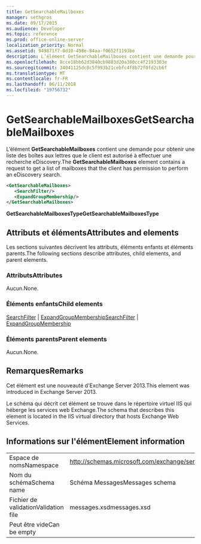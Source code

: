 ```yaml
---
title: GetSearchableMailboxes
manager: sethgros
ms.date: 09/17/2015
ms.audience: Developer
ms.topic: reference
ms.prod: office-online-server
localization_priority: Normal
ms.assetid: 949871f7-0d10-498e-84aa-f0652f1193be
description: L’élément GetSearchableMailboxes contient une demande pour obtenir une liste des boîtes aux lettres que le client est autorisé à effectuer une recherche eDiscovery.
ms.openlocfilehash: 8cce18bb62d3840cb9883d20a380cc4f2193303e
ms.sourcegitcommit: 34041125dc8c5f993b21cebfc4f8b72f0fd2cb6f
ms.translationtype: MT
ms.contentlocale: fr-FR
ms.lasthandoff: 06/11/2018
ms.locfileid: "19756732"
---
```

# <a name="getsearchablemailboxes"></a><span data-ttu-id="52728-103">GetSearchableMailboxes</span><span class="sxs-lookup"><span data-stu-id="52728-103">GetSearchableMailboxes</span></span>

<span data-ttu-id="52728-104">L’élément **GetSearchableMailboxes** contient une demande pour obtenir une liste des boîtes aux lettres que le client est autorisé à effectuer une recherche eDiscovery.</span><span class="sxs-lookup"><span data-stu-id="52728-104">The **GetSearchableMailboxes** element contains a request to get a list of mailboxes that the client has permission to perform an eDiscovery search.</span></span> 
  
```XML
<GetSearchableMailboxes>
   <SearchFilter/>
   <ExpandGroupMembership/>
</GetSearchableMailboxes>
```

 <span data-ttu-id="52728-105">**GetSearchableMailboxesType**</span><span class="sxs-lookup"><span data-stu-id="52728-105">**GetSearchableMailboxesType**</span></span>
## <a name="attributes-and-elements"></a><span data-ttu-id="52728-106">Attributs et éléments</span><span class="sxs-lookup"><span data-stu-id="52728-106">Attributes and elements</span></span>

<span data-ttu-id="52728-107">Les sections suivantes décrivent les attributs, éléments enfants et éléments parents.</span><span class="sxs-lookup"><span data-stu-id="52728-107">The following sections describe attributes, child elements, and parent elements.</span></span>
  
### <a name="attributes"></a><span data-ttu-id="52728-108">Attributs</span><span class="sxs-lookup"><span data-stu-id="52728-108">Attributes</span></span>

<span data-ttu-id="52728-109">Aucun.</span><span class="sxs-lookup"><span data-stu-id="52728-109">None.</span></span>
  
### <a name="child-elements"></a><span data-ttu-id="52728-110">Éléments enfants</span><span class="sxs-lookup"><span data-stu-id="52728-110">Child elements</span></span>

<span data-ttu-id="52728-111">[SearchFilter](searchfilter.md) | [ExpandGroupMembership](expandgroupmembership.md)</span><span class="sxs-lookup"><span data-stu-id="52728-111">[SearchFilter](searchfilter.md) | [ExpandGroupMembership](expandgroupmembership.md)</span></span>
  
### <a name="parent-elements"></a><span data-ttu-id="52728-112">Éléments parents</span><span class="sxs-lookup"><span data-stu-id="52728-112">Parent elements</span></span>

<span data-ttu-id="52728-113">Aucun.</span><span class="sxs-lookup"><span data-stu-id="52728-113">None.</span></span>
  
## <a name="remarks"></a><span data-ttu-id="52728-114">Remarques</span><span class="sxs-lookup"><span data-stu-id="52728-114">Remarks</span></span>

<span data-ttu-id="52728-115">Cet élément est une nouveauté d'Exchange Server 2013.</span><span class="sxs-lookup"><span data-stu-id="52728-115">This element was introduced in Exchange Server 2013.</span></span>
  
<span data-ttu-id="52728-116">Le schéma qui décrit cet élément se trouve dans le répertoire virtuel IIS qui héberge les services web Exchange.</span><span class="sxs-lookup"><span data-stu-id="52728-116">The schema that describes this element is located in the IIS virtual directory that hosts Exchange Web Services.</span></span>
  
## <a name="element-information"></a><span data-ttu-id="52728-117">Informations sur l'élément</span><span class="sxs-lookup"><span data-stu-id="52728-117">Element information</span></span>

|||
|:-----|:-----|
|<span data-ttu-id="52728-118">Espace de noms</span><span class="sxs-lookup"><span data-stu-id="52728-118">Namespace</span></span>  <br/> |http://schemas.microsoft.com/exchange/services/2006/messages  <br/> |
|<span data-ttu-id="52728-119">Nom du schéma</span><span class="sxs-lookup"><span data-stu-id="52728-119">Schema name</span></span>  <br/> |<span data-ttu-id="52728-120">Schéma Messages</span><span class="sxs-lookup"><span data-stu-id="52728-120">Messages schema</span></span>  <br/> |
|<span data-ttu-id="52728-121">Fichier de validation</span><span class="sxs-lookup"><span data-stu-id="52728-121">Validation file</span></span>  <br/> |<span data-ttu-id="52728-122">messages.xsd</span><span class="sxs-lookup"><span data-stu-id="52728-122">messages.xsd</span></span>  <br/> |
|<span data-ttu-id="52728-123">Peut être vide</span><span class="sxs-lookup"><span data-stu-id="52728-123">Can be empty</span></span>  <br/> ||
   

